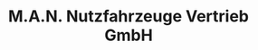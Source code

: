 ---
title: "M.A.N. Nutzfahrzeuge Vertrieb GmbH"
url: /arnsberg/m-a-n-nutzfahrzeuge-vertrieb-gmbh/
shop: Autowerkstatt
---